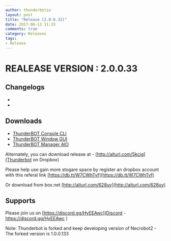 ```yaml
---
author: thunderbotio
layout: post
title: "Release [2.0.0.33]"
date: 2017-06-11 11:33
comments: true
category: Releases
tags:
- Release
---
```


# REALEASE VERSION : 2.0.0.33

## Changelogs
- 
- 

## Downloads
- [ThunderBOT Console CLI](/releases/2.0.0.33/ThunderBOT.CLI.zip)
- [ThunderBOT Window GUI](/releases/2.0.0.33/ThunderBOT.Win.zip)
- [ThunderBOT Manager AIO](/releases/2.0.0.33/ThunderBOT.Manager.zip)

Alternately, you can download release at - [http://alturl.com/5kcig](Thunderbot on Dropbox)

Please help use gain more stogare space by register an dropbox account with this referal link [https://db.tt/W7CWhTvf](https://db.tt/W7CWhTvf)

Or download from box.net [http://alturl.com/628uv](http://alturl.com/628uv)

## Supports

Please join us on [https://discord.gg/HyEEAwc](Discord - https://discord.gg/HyEEAwc )

Note: Thunderbot is forked and keep developing version of Necrobot2 - The forked version is 1.0.0.133
